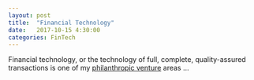 ```yaml
---
layout: post
title:  "Financial Technology"
date:   2017-10-15 4:30:00
categories: FinTech
---
```


Financial technology, or the technology of full, complete, quality-assured transactions is one of my [philanthropic venture](http://markbruns.github.io/philanthropy/mvp/opensource/2017/07/15/Venture-Philanthropy.html) areas ...
